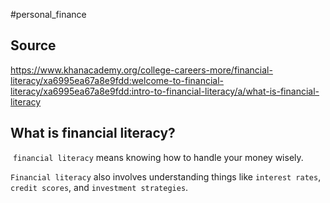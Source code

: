 #personal_finance

## Source
https://www.khanacademy.org/college-careers-more/financial-literacy/xa6995ea67a8e9fdd:welcome-to-financial-literacy/xa6995ea67a8e9fdd:intro-to-financial-literacy/a/what-is-financial-literacy

## What is financial literacy?
 `financial literacy` means knowing how to handle your money wisely.
 
`Financial literacy` also involves understanding things like `interest rates`, `credit scores`, and `investment strategies`.

